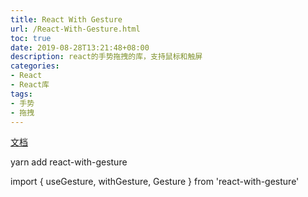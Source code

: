 ```yaml
---
title: React With Gesture
url: /React-With-Gesture.html
toc: true
date: 2019-08-28T13:21:48+08:00
description: react的手势拖拽的库，支持鼠标和触屏
categories:
- React
- React库
tags:
- 手势
- 拖拽
---
```

[文档](https://www.npmjs.com/package/react-with-gesture)

yarn add react-with-gesture

import { useGesture, withGesture, Gesture } from 'react-with-gesture'

